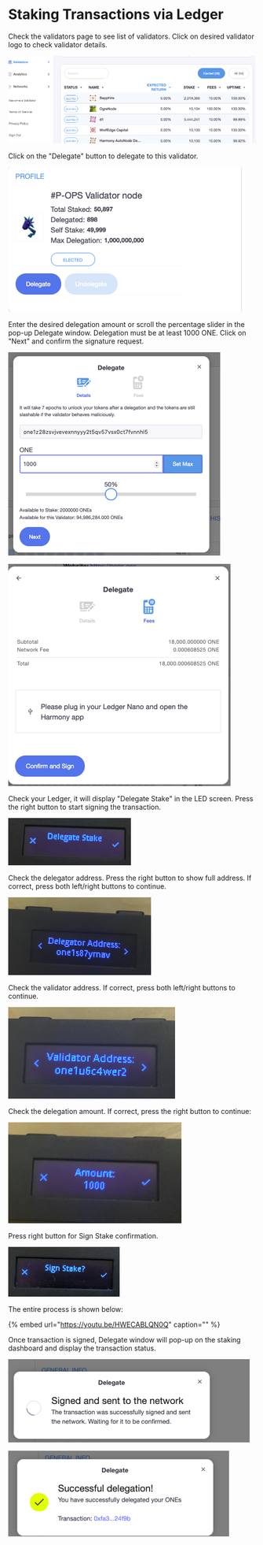 # Staking Transactions via Ledger

Check the validators page to see list of validators. Click on desired validator logo to check validator details.

![](../../../../../.gitbook/assets/image%20%2866%29.png)

Click on the "Delegate" button to delegate to this validator.

![](../../../../../.gitbook/assets/image%20%289%29.png)

Enter the desired delegation amount or scroll the percentage slider in the pop-up Delegate window. Delegation must be at least 1000 ONE. Click on "Next" and confirm the signature request.

![](../../../../../.gitbook/assets/image%20%2833%29.png)

![](../../../../../.gitbook/assets/image%20%2824%29.png)

Check your Ledger, it will display "Delegate Stake" in the LED screen. Press the right button to start signing the transaction.

![](../../../../../.gitbook/assets/image%20%287%29.png)

Check the delegator address. Press the right button to show full address. If correct, press both left/right buttons to continue.

![](../../../../../.gitbook/assets/image%20%2816%29.png)

Check the validator address. If correct, press both left/right buttons to continue.

![](../../../../../.gitbook/assets/image%20%28104%29.png)

Check the delegation amount. If correct, press the right button to continue:

![](../../../../../.gitbook/assets/image%20%28114%29.png)

Press right button for Sign Stake confirmation.

![](../../../../../.gitbook/assets/image%20%28177%29.png)

The entire process is shown below:

{% embed url="https://youtu.be/HWECABLQN0Q" caption="" %}

Once transaction is signed, Delegate window will pop-up on the staking dashboard and display the transaction status.

![](../../../../../.gitbook/assets/image%20%28181%29.png)

![](../../../../../.gitbook/assets/image%20%2814%29.png)



